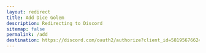 ```yaml
---
layout: redirect
title: Add Dice Golem
description: Redirecting to Discord
sitemap: false
permalink: /add
destination: https://discord.com/oauth2/authorize?client_id=581956766246633475&permissions=274878171200&scope=applications.commands%20bot
---
```

